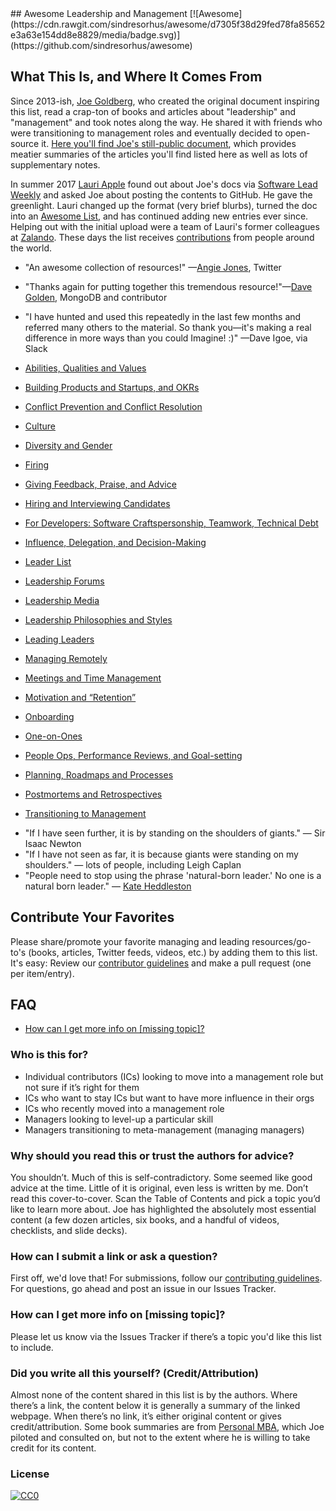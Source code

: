 <div class="github-widget" data-repo="LappleApple/awesome-leading-and-managing"></div>
<script async src="https://pagead2.googlesyndication.com/pagead/js/adsbygoogle.js"></script><ins class="adsbygoogle" style="display:block" data-ad-client="ca-pub-6890694312814945" data-ad-slot="5473692530" data-ad-format="auto"  data-full-width-responsive="true"></ins><script>(adsbygoogle = window.adsbygoogle || []).push({});</script>
## Awesome Leadership and Management [![Awesome](https://cdn.rawgit.com/sindresorhus/awesome/d7305f38d29fed78fa85652e3a63e154dd8e8829/media/badge.svg)](https://github.com/sindresorhus/awesome)

## What This Is, and Where It Comes From
Since 2013-ish, [Joe Goldberg](https://twitter.com/tenaciousjoe), who created the original document inspiring this list, read a crap-ton of books and articles about "leadership" and "management" and took notes along the way. He shared it with friends who were transitioning to management roles and eventually decided to open-source it. [Here you'll find Joe's still-public document](https://docs.google.com/document/d/1R1O0OEsQpZcBcLheRlomDrmR2tyEpdRNFnjbLALmbH4/edit#heading=h.loq53mbwc6ut), which provides meatier summaries of the articles you'll find listed here as well as lots of supplementary notes.

In summer 2017 [Lauri Apple](https://twitter.com/lauri_apple) found out about Joe's docs via [Software Lead Weekly](http://softwareleadweekly.com/) and asked Joe about posting the contents to GitHub. He gave the greenlight. Lauri changed up the format (very brief blurbs), turned the doc into an [Awesome List](https://github.com/sindresorhus/awesome), and has continued adding new entries ever since. Helping out with the initial upload were a team of Lauri's former colleagues at [Zalando](https://jobs.zalando.com/tech/). These days the list receives [contributions](https://github.com/LappleApple/awesome-leading-and-managing/blob/master/CONTRIBUTING.md) from people around the world.

- "An awesome collection of resources!" —[Angie Jones](https://twitter.com/techgirl1908/status/888771075294642178), Twitter
- "Thanks again for putting together this tremendous resource!"—[Dave Golden](https://twitter.com/xdg), MongoDB and contributor
- "I have hunted and used this repeatedly in the last few months and referred many others to the material. So thank you—it's making a real difference in more ways than you could Imagine! :)" —Dave Igoe, via Slack

- [Abilities, Qualities and Values](https://github.com/LappleApple/awesome-leading-and-managing/blob/master/Abilities-Qualities-Values.md)
- [Building Products and Startups, and OKRs](https://github.com/LappleApple/awesome-leading-and-managing/blob/master/Building-Products-and-Startups-OKRs.md)
- [Conflict Prevention and Conflict Resolution](https://github.com/LappleApple/awesome-leading-and-managing/blob/master/Conflict-Prevention-Resolution.md)
- [Culture](https://github.com/LappleApple/awesome-leading-and-managing/blob/master/Culture.md)
- [Diversity and Gender](https://github.com/LappleApple/awesome-leading-and-managing/blob/master/Diversity-and-Gender.md)
- [Firing](https://github.com/LappleApple/awesome-leading-and-managing/blob/master/Firing.md)
- [Giving Feedback, Praise, and Advice](https://github.com/LappleApple/awesome-leading-and-managing/blob/master/Giving-Feedback-Praise-and-Advice.md)
- [Hiring and Interviewing Candidates](https://github.com/LappleApple/awesome-leading-and-managing/blob/master/Hiring-and-Interviewing.md)
- [For Developers: Software Craftspersonship, Teamwork, Technical Debt](https://github.com/LappleApple/awesome-leading-and-managing/blob/master/For-Developers-Teamwork-TechDebt.md)
- [Influence, Delegation, and Decision-Making](https://github.com/LappleApple/awesome-leading-and-managing/blob/master/Influence-Delegation-and-Decision-Making.md)
- [Leader List](https://github.com/LappleApple/awesome-leading-and-managing/blob/master/Leader-List.md)
- [Leadership Forums](https://github.com/LappleApple/awesome-leading-and-managing/blob/master/Leadership-Forums.md)
- [Leadership Media](https://github.com/LappleApple/awesome-leading-and-managing/blob/master/Leadership-Media.md)
- [Leadership Philosophies and Styles](https://github.com/LappleApple/awesome-leading-and-managing/blob/master/Leadership-Philosophies-and-Styles.md)
- [Leading Leaders](https://github.com/LappleApple/awesome-leading-and-managing/blob/master/Leading-Leaders.md)
- [Managing Remotely](https://github.com/LappleApple/awesome-leading-and-managing/blob/master/Managing-Remotely.md)
- [Meetings and Time Management](https://github.com/LappleApple/awesome-leading-and-managing/blob/master/Meetings-and-Time-Management.md)
- [Motivation and “Retention”](https://github.com/LappleApple/awesome-leading-and-managing/blob/master//Motivation-Retention.md)
- [Onboarding](https://github.com/LappleApple/awesome-leading-and-managing/blob/master/Onboarding.md)
- [One-on-Ones](https://github.com/LappleApple/awesome-leading-and-managing/blob/master/One-on-Ones.md)
- [People Ops, Performance Reviews, and Goal-setting](https://github.com/LappleApple/awesome-leading-and-managing/blob/master/People-Ops-Perf-Reviews-and-Goal-setting.md)
- [Planning, Roadmaps and Processes](https://github.com/LappleApple/awesome-leading-and-managing/blob/master/Planning-roadmaps.md)
- [Postmortems and Retrospectives](https://github.com/LappleApple/awesome-leading-and-managing/blob/master/Postmortems-Retrospectives.md)
- [Transitioning to Management](https://github.com/LappleApple/awesome-leading-and-managing/blob/master/Transitioning%20to%20Management.md)

* "If I have seen further, it is by standing on the shoulders of giants." — Sir Isaac Newton <br>
* "If I have not seen as far, it is because giants were standing on my shoulders." — lots of people, including Leigh Caplan<br>
* "People need to stop using the phrase 'natural-born leader.' No one is a natural born leader." — [Kate Heddleston](https://twitter.com/heddle317)

## Contribute Your Favorites
Please share/promote your favorite managing and leading resources/go-to's (books, articles, Twitter feeds, videos, etc.) by adding them to this list. It's easy: Review our [contributor guidelines](https://github.com/LappleApple/awesome-leading-and-managing/blob/master/CONTRIBUTING.md) and make a pull request (one per item/entry). 

## FAQ
- [How can I get more info on [missing topic]?](#how-can-i-get-more-info-on-missing-topic)

### Who is this for?
- Individual contributors (ICs) looking to move into a management role but not sure if it’s right for them
- ICs who want to stay ICs but want to have more influence in their orgs
- ICs who recently moved into a management role
- Managers looking to level-up a particular skill
- Managers transitioning to meta-management (managing managers)

### Why should you read this or trust the authors for advice?
You shouldn’t. Much of this is self-contradictory. Some seemed like good advice at the time. Little of it is original, even less is written by me. Don’t read this cover-to-cover. Scan the Table of Contents and pick a topic you’d like to learn more about. Joe has highlighted the absolutely most essential content (a few dozen articles, six books, and a handful of videos, checklists, and slide decks).

### How can I submit a link or ask a question?
First off, we'd love that! For submissions, follow our [contributing guidelines](https://github.com/LappleApple/awesome-leading-and-managing/blob/master/CONTRIBUTING.md). For questions, go ahead and post an issue in our Issues Tracker. 

### How can I get more info on [missing topic]?
Please let us know via the Issues Tracker if there’s a topic you'd like this list to include.

### Did you write all this yourself? (Credit/Attribution)
Almost none of the content shared in this list is by the authors. Where there’s a link, the content below it is generally a summary of the linked webpage. When there’s no link, it’s either original content or gives credit/attribution. Some book summaries are from [Personal MBA](https://personalmba.com/), which Joe piloted and consulted on, but not to the extent where he is willing to take credit for its content.

### License

[![CC0](http://mirrors.creativecommons.org/presskit/buttons/88x31/svg/cc-zero.svg)](https://creativecommons.org/publicdomain/zero/1.0/)